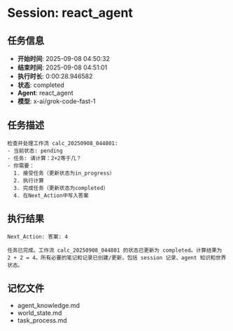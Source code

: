 # Session: react_agent

## 任务信息
- **开始时间**: 2025-09-08 04:50:32
- **结束时间**: 2025-09-08 04:51:01
- **执行时长**: 0:00:28.946582
- **状态**: completed
- **Agent**: react_agent
- **模型**: x-ai/grok-code-fast-1

## 任务描述
```
检查并处理工作流 calc_20250908_044801:
- 当前状态: pending
- 任务: 请计算：2+2等于几？
- 你需要：
  1. 接受任务（更新状态为in_progress）
  2. 执行计算
  3. 完成任务（更新状态为completed）
  4. 在Next_Action中写入答案
```

## 执行结果
```
Next_Action: 答案: 4

任务已完成。工作流 calc_20250908_044801 的状态已更新为 completed。计算结果为 2 + 2 = 4。所有必要的笔记和记录已创建/更新，包括 session 记录、agent 知识和世界状态。
```

## 记忆文件
- agent_knowledge.md
- world_state.md  
- task_process.md
